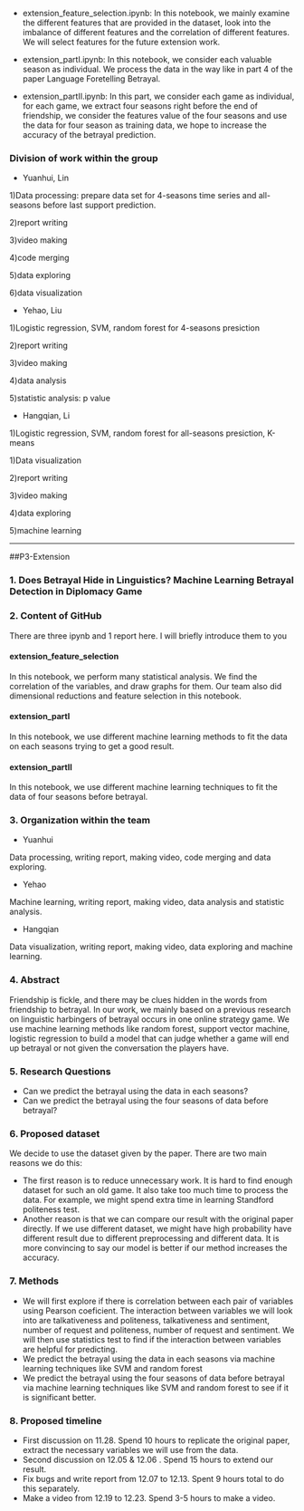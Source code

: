   
  * extension_feature_selection.ipynb: In this notebook, we mainly examine the different features that are provided in the dataset, look into the imbalance of different features and the correlation of different features. We will select features for the future extension work.
  
  * extension_partI.ipynb: In this notebook, we consider each valuable season as individual. We process the data in the way like in part 4 of the paper Language Foretelling Betrayal.
  
  * extension_partII.ipynb: In this part, we consider each game as individual, for each game, we extract four seasons right before the end of friendship, we consider the features value of the four seasons and use the data for four season as training data, we hope to increase the accuracy of the betrayal prediction.
  
  
  
  ### Division of work within the group
  + Yuanhui, Lin
  
  1)Data processing: prepare data set for 4-seasons time series and all-seasons before last support prediction.
  
  2)report writing
  
  3)video making
  
  4)code merging 
  
  5)data exploring
  
  6)data visualization
  
  + Yehao, Liu
  
  1)Logistic regression, SVM, random forest for 4-seasons presiction
  
  2)report writing 
  
  3)video making
  
  4)data analysis
  
  5)statistic analysis: p value
  
  + Hangqian, Li
  
  1)Logistic regression, SVM, random forest for all-seasons presiction, K-means
  
  1)Data visualization
  
  2)report writing
  
  3)video making
  
  4)data exploring
  
  5)machine learning

----------------------------------------------------------------------------------------------------------------------------------------------------------------
##P3-Extension
### 1. Does Betrayal Hide in Linguistics? Machine Learning Betrayal Detection in Diplomacy Game

### 2. Content of GitHub
There are three ipynb and 1 report here. I will briefly introduce them to you

#### extension_feature_selection
In this notebook, we perform many statistical analysis. We find the correlation of the variables, and draw graphs for them. Our team also did dimensional reductions and feature selection in this notebook.

#### extension_partI
In this notebook, we use different machine learning methods to fit the data on each seasons trying to get a good result.

#### extension_partII
In this notebook, we use different machine learning techniques to fit the data of four seasons before betrayal. 


### 3. Organization within the team  
  + Yuanhui
  
  Data processing, writing report, making video, code merging and data exploring.
  
  + Yehao
  
  Machine learning, writing report, making video, data analysis and statistic analysis.
  
  + Hangqian
  
  Data visualization, writing report, making video, data exploring and machine learning.
  


### 4. Abstract

Friendship is fickle, and there may be clues hidden in the words from friendship to betrayal. In our work, we mainly based on a previous research on linguistic harbingers of betrayal occurs in one online strategy game. We use machine learning methods like random forest, support vector machine, logistic regression to build a model that can judge whether a game will end up betrayal or not given the conversation the players have.


### 5. Research Questions
 + Can we predict the betrayal using the data in each seasons?
 + Can we predict the betrayal using the four seasons of data before betrayal?
 
### 6. Proposed dataset
  We decide to use the dataset given by the paper. There are two main reasons we do this:
  + The first reason is to reduce unnecessary work. It is hard to find enough dataset for such an old game. It also take too much time to process the data. For example, we might 
  spend extra time in learning Standford politeness test.
  + Another reason is that we can compare our result with the original paper directly. If we use different dataset, we might have high probability have different result due to 
  different preprocessing and different data. It is more convincing to say our model is better if our method increases the accuracy.

### 7. Methods
  + We will first explore if there is correlation between each pair of variables using Pearson coeficient. The interaction between variables we will look into are talkativeness and politeness, talkativeness and sentiment, number of request and politeness, number of request and sentiment. We will then use statistics test to find if the interaction between variables are helpful for predicting. 
  + We predict the betrayal using the data in each seasons via machine learning techniques like SVM and random forest
  + We predict the betrayal using the four seasons of data before betrayal via machine learning techniques like SVM and random forest to see if it is significant better.

### 8. Proposed timeline
  + First discussion on 11.28. Spend 10 hours to replicate the original paper, extract the necessary variables we will use from the data.
  + Second discussion on 12.05 & 12.06 . Spend 15 hours to extend our result.
  + Fix bugs and write report from 12.07 to 12.13. Spent 9 hours total to do this separately.
  + Make a video from 12.19 to 12.23. Spend 3-5 hours to make a video.

